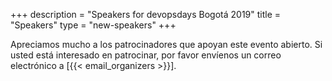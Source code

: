 +++
description = "Speakers for devopsdays Bogotá 2019"
title = "Speakers"
type = "new-speakers"
+++
<p>Apreciamos mucho a los patrocinadores que apoyan este evento abierto. Si usted está interesado en patrocinar, por favor envíenos un correo electrónico a [{{< email_organizers >}}].</p>